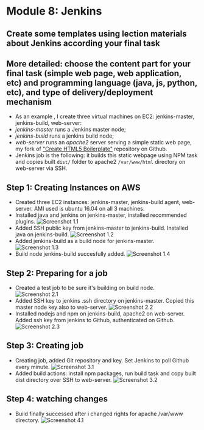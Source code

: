 # Module 8: Jenkins

## Create some templates using lection materials about Jenkins according your final task

## More detailed: choose the content part for your final task (simple web page, web application, etc) and programming language (java, js, python, etc), and type of delivery/deployment mechanism

* As an example , I create three virtual machines on EC2: jenkins-master, jenkins-build, web-server:
* _jenkins-master_ runs a Jenkins master node;
* _jenkins-build_ runs a jenkins build node;
* _web-server_ runs an _apache2_ server serving a simple static web page, my fork of ["Create HTML5 Boilerplate"](https://github.com/alex-kay/html5-boilerplate) repository on Github.
* Jenkins job is the following: it builds this static webpage using NPM task and copies built `dist/` folder to apache2 `/var/www/html` directory on web-server via SSH.

## Step 1: Creating Instances on AWS

* Created three EC2 instances: jenkins-master, jenkins-build agent, web-server. AMI used is ubuntu 16.04 on all 3 machines.
* Installed java and jenkins on jenkins-master, installed recommended plugins.
![Screenshot 1.1](https://github.com/alex-kay/DevOps_online_Kharkiv_2020Q42021Q1/blob/master/m8/task8.1/Screenshots/Screenshot%202021-02-25%20at%2000.08.33.jpg)
* Added SSH public key from jenkins-master to jenkins-build. Installed java on jenkins-build.
![Screenshot 1.2](https://github.com/alex-kay/DevOps_online_Kharkiv_2020Q42021Q1/blob/master/m8/task8.1/Screenshots/Screenshot%202021-02-25%20at%2000.13.01.jpg)
* Added jenkins-build as a build node for jenkins-master.
![Screenshot 1.3](https://github.com/alex-kay/DevOps_online_Kharkiv_2020Q42021Q1/blob/master/m8/task8.1/Screenshots/Screenshot%202021-02-25%20at%2000.17.12.jpg)
* Build node jenkins-build succesfully added.
![Screenshot 1.4](https://github.com/alex-kay/DevOps_online_Kharkiv_2020Q42021Q1/blob/master/m8/task8.1/Screenshots/Screenshot%202021-02-25%20at%2000.18.24.jpg)

## Step 2: Preparing for a job

* Created a test job to be sure it's building on build node.
![Screenshot 2.1](https://github.com/alex-kay/DevOps_online_Kharkiv_2020Q42021Q1/blob/master/m8/task8.1/Screenshots/Screenshot%202021-02-25%20at%2001.04.40.jpg)
* Added SSH key to jenkins .ssh directory on jenkins-master. Copied this master node key also to web-server.
![Screenshot 2.2](https://github.com/alex-kay/DevOps_online_Kharkiv_2020Q42021Q1/blob/master/m8/task8.1/Screenshots/Screenshot%202021-02-25%20at%2001.14.04.jpg)
* Installed nodejs and npm on jenkins-build, apache2 on web-server. Added ssh key from jenkins to Github, authenticated on Github.
![Screenshot 2.3](https://github.com/alex-kay/DevOps_online_Kharkiv_2020Q42021Q1/blob/master/m8/task8.1/Screenshots/Screenshot%202021-02-25%20at%2001.24.04.jpg)

## Step 3: Creating job

* Creating job, added Git repository and key. Set Jenkins to poll Github every minute.
![Screenshot 3.1](https://github.com/alex-kay/DevOps_online_Kharkiv_2020Q42021Q1/blob/master/m8/task8.1/Screenshots/Screenshot%202021-02-25%20at%2001.31.44.jpg)
* Added build actions: install npm packages, run build task and copy built dist directory over SSH to web-server.
![Screenshot 3.2](https://github.com/alex-kay/DevOps_online_Kharkiv_2020Q42021Q1/blob/master/m8/task8.1/Screenshots/Screenshot%202021-02-25%20at%2001.57.19.jpg)

## Step 4: watching changes

* Build finally successed after i changed rights for apache /var/www directory.
![Screenshot 4.1](https://github.com/alex-kay/DevOps_online_Kharkiv_2020Q42021Q1/blob/master/m8/task8.1/Screenshots/Screenshot%202021-02-25%20at%2002.06.10.jpg)
